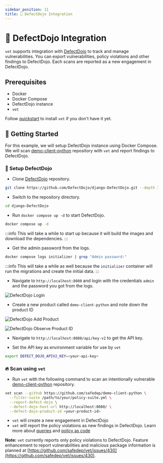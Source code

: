 ```yaml
---
sidebar_position: 11
title: 🐙 DefectDojo Integration
---
```


# 🐙 DefectDojo Integration

`vet` supports integration with [DefectDojo](https://github.com/DefectDojo/django-DefectDojo) to track and manage vulnerabilities. You can export vulnerabilities, policy violations and other findings to DefectDojo. Each scans are reported as a new engagement in DefectDojo.

## Prerequisites

- Docker
- Docker Compose
- DefectDojo instance
- `vet`

Follow [quickstart](../quickstart.md) to install `vet` if you don't have it yet.

## 🚀 Getting Started

For this example, we will setup DefectDojo instance using Docker Compose. We will scan [demo-client-python](https://github.com/safedep/demo-client-python) repository with `vet` and report findings to DefectDojo.

### 🔧 Setup DefectDojo

* Clone [DefectDojo](https://github.com/DefectDojo/django-DefectDojo) repository.

```bash
git clone https://github.com/DefectDojo/django-DefectDojo.git --depth 1
```

* Switch to the repository directory.

```bash
cd django-DefectDojo
```

* Run `docker compose up -d` to start DefectDojo.

```bash
docker compose up -d
```

:::info
This will take a while to start up because it will build the images and download the dependencies.
:::

* Get the admin password from the logs.

```bash
docker compose logs initializer | grep "Admin password:"
```

:::info
This will take a while as well because the `initializer` container will run the migrations and create the initial data.
:::

* Navigate to `http://localhost:8080` and login with the credentials `admin` and the password you got from the logs.

![DefectDojo Login](/img/defect-dojo-integration/dd-1-login.png)

* Create a new product called `demo-client-python` and note down the product ID

![DefectDojo Add Product](/img/defect-dojo-integration/dd-2-add-product.png)

![DefectDojo Observe Product ID](/img/defect-dojo-integration/dd-3-observe-product-id.png)

* Navigate to `http://localhost:8080/api/key-v2` to get the API key.
  
* Set the API key as environment variable for use by `vet`

```bash
export DEFECT_DOJO_APIV2_KEY=<your-api-key>
```

### 🔥 Scan using `vet`

* Run `vet` with the following command to scan an intentionally vulnerable [demo-client-python](https://github.com/safedep/demo-client-python) repository.

```bash
vet scan --github https://github.com/safedep/demo-client-python \
  --filter-suite /path/to/your/policy-suite.yml \
  --report-defect-dojo \
  --defect-dojo-host-url http://localhost:8080/ \
  --defect-dojo-product-id <your-product-id>
```

- `vet` will create a new engagement in DefectDojo
- `vet` will report the policy violations as new findings in DefectDojo. Learn more about [queries](../advanced/build-your-own-querie.md) and [policy as code](../advanced/policy-as-code.md)


**Note:** `vet` currently reports only policy violations to DefectDojo. Feature enhancement to
report vulnerabilities and malicious package information is planned at [https://github.com/safedep/vet/issues/430](https://github.com/safedep/vet/issues/430).
